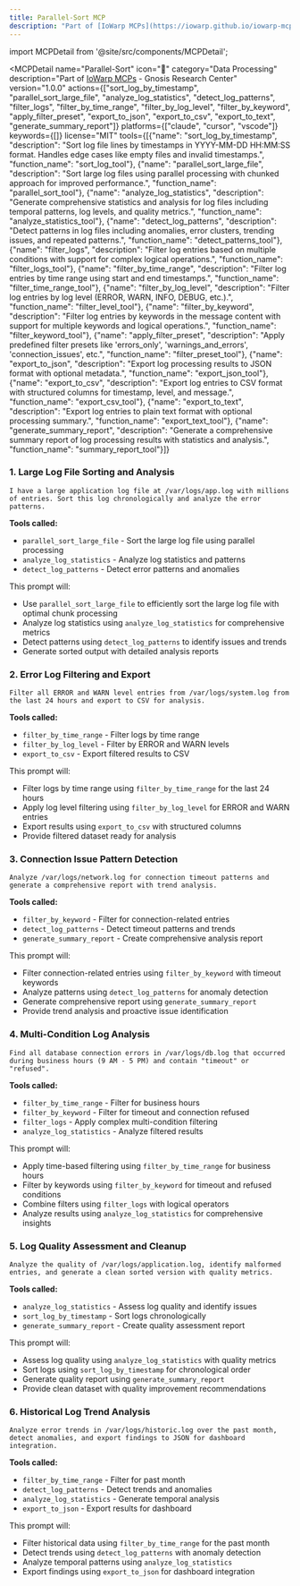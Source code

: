 ```yaml
---
title: Parallel-Sort MCP
description: "Part of [IoWarp MCPs](https://iowarp.github.io/iowarp-mcps/) - Gnosis Research Center"
---
```


import MCPDetail from '@site/src/components/MCPDetail';

<MCPDetail 
  name="Parallel-Sort"
  icon="🔄"
  category="Data Processing"
  description="Part of [IoWarp MCPs](https://iowarp.github.io/iowarp-mcps/) - Gnosis Research Center"
  version="1.0.0"
  actions={["sort_log_by_timestamp", "parallel_sort_large_file", "analyze_log_statistics", "detect_log_patterns", "filter_logs", "filter_by_time_range", "filter_by_log_level", "filter_by_keyword", "apply_filter_preset", "export_to_json", "export_to_csv", "export_to_text", "generate_summary_report"]}
  platforms={["claude", "cursor", "vscode"]}
  keywords={[]}
  license="MIT"
  tools={[{"name": "sort_log_by_timestamp", "description": "Sort log file lines by timestamps in YYYY-MM-DD HH:MM:SS format. Handles edge cases like empty files and invalid timestamps.", "function_name": "sort_log_tool"}, {"name": "parallel_sort_large_file", "description": "Sort large log files using parallel processing with chunked approach for improved performance.", "function_name": "parallel_sort_tool"}, {"name": "analyze_log_statistics", "description": "Generate comprehensive statistics and analysis for log files including temporal patterns, log levels, and quality metrics.", "function_name": "analyze_statistics_tool"}, {"name": "detect_log_patterns", "description": "Detect patterns in log files including anomalies, error clusters, trending issues, and repeated patterns.", "function_name": "detect_patterns_tool"}, {"name": "filter_logs", "description": "Filter log entries based on multiple conditions with support for complex logical operations.", "function_name": "filter_logs_tool"}, {"name": "filter_by_time_range", "description": "Filter log entries by time range using start and end timestamps.", "function_name": "filter_time_range_tool"}, {"name": "filter_by_log_level", "description": "Filter log entries by log level (ERROR, WARN, INFO, DEBUG, etc.).", "function_name": "filter_level_tool"}, {"name": "filter_by_keyword", "description": "Filter log entries by keywords in the message content with support for multiple keywords and logical operations.", "function_name": "filter_keyword_tool"}, {"name": "apply_filter_preset", "description": "Apply predefined filter presets like 'errors_only', 'warnings_and_errors', 'connection_issues', etc.", "function_name": "filter_preset_tool"}, {"name": "export_to_json", "description": "Export log processing results to JSON format with optional metadata.", "function_name": "export_json_tool"}, {"name": "export_to_csv", "description": "Export log entries to CSV format with structured columns for timestamp, level, and message.", "function_name": "export_csv_tool"}, {"name": "export_to_text", "description": "Export log entries to plain text format with optional processing summary.", "function_name": "export_text_tool"}, {"name": "generate_summary_report", "description": "Generate a comprehensive summary report of log processing results with statistics and analysis.", "function_name": "summary_report_tool"}]}
>

### 1. Large Log File Sorting and Analysis
```
I have a large application log file at /var/logs/app.log with millions of entries. Sort this log chronologically and analyze the error patterns.
```

**Tools called:**
- `parallel_sort_large_file` - Sort the large log file using parallel processing
- `analyze_log_statistics` - Analyze log statistics and patterns
- `detect_log_patterns` - Detect error patterns and anomalies

This prompt will:
- Use `parallel_sort_large_file` to efficiently sort the large log file with optimal chunk processing
- Analyze log statistics using `analyze_log_statistics` for comprehensive metrics
- Detect patterns using `detect_log_patterns` to identify issues and trends
- Generate sorted output with detailed analysis reports

### 2. Error Log Filtering and Export
```
Filter all ERROR and WARN level entries from /var/logs/system.log from the last 24 hours and export to CSV for analysis.
```

**Tools called:**
- `filter_by_time_range` - Filter logs by time range
- `filter_by_log_level` - Filter by ERROR and WARN levels
- `export_to_csv` - Export filtered results to CSV

This prompt will:
- Filter logs by time range using `filter_by_time_range` for the last 24 hours
- Apply log level filtering using `filter_by_log_level` for ERROR and WARN entries
- Export results using `export_to_csv` with structured columns
- Provide filtered dataset ready for analysis

### 3. Connection Issue Pattern Detection
```
Analyze /var/logs/network.log for connection timeout patterns and generate a comprehensive report with trend analysis.
```

**Tools called:**
- `filter_by_keyword` - Filter for connection-related entries
- `detect_log_patterns` - Detect timeout patterns and trends
- `generate_summary_report` - Create comprehensive analysis report

This prompt will:
- Filter connection-related entries using `filter_by_keyword` with timeout keywords
- Analyze patterns using `detect_log_patterns` for anomaly detection
- Generate comprehensive report using `generate_summary_report`
- Provide trend analysis and proactive issue identification

### 4. Multi-Condition Log Analysis
```
Find all database connection errors in /var/logs/db.log that occurred during business hours (9 AM - 5 PM) and contain "timeout" or "refused".
```

**Tools called:**
- `filter_by_time_range` - Filter for business hours
- `filter_by_keyword` - Filter for timeout and connection refused
- `filter_logs` - Apply complex multi-condition filtering
- `analyze_log_statistics` - Analyze filtered results

This prompt will:
- Apply time-based filtering using `filter_by_time_range` for business hours
- Filter by keywords using `filter_by_keyword` for timeout and refused conditions
- Combine filters using `filter_logs` with logical operators
- Analyze results using `analyze_log_statistics` for comprehensive insights

### 5. Log Quality Assessment and Cleanup
```
Analyze the quality of /var/logs/application.log, identify malformed entries, and generate a clean sorted version with quality metrics.
```

**Tools called:**
- `analyze_log_statistics` - Assess log quality and identify issues
- `sort_log_by_timestamp` - Sort logs chronologically
- `generate_summary_report` - Create quality assessment report

This prompt will:
- Assess log quality using `analyze_log_statistics` with quality metrics
- Sort logs using `sort_log_by_timestamp` for chronological order
- Generate quality report using `generate_summary_report`
- Provide clean dataset with quality improvement recommendations

### 6. Historical Log Trend Analysis
```
Analyze error trends in /var/logs/historic.log over the past month, detect anomalies, and export findings to JSON for dashboard integration.
```

**Tools called:**
- `filter_by_time_range` - Filter for past month
- `detect_log_patterns` - Detect trends and anomalies
- `analyze_log_statistics` - Generate temporal analysis
- `export_to_json` - Export results for dashboard

This prompt will:
- Filter historical data using `filter_by_time_range` for the past month
- Detect trends using `detect_log_patterns` with anomaly detection
- Analyze temporal patterns using `analyze_log_statistics`
- Export findings using `export_to_json` for dashboard integration

</MCPDetail>

